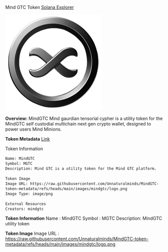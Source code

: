 Mind GTC Token [Solana Explorer](https://explorer.solana.com/address/5ct1DJ9ZC5poucKumekjLyTRE21t6FS2hfXNYSqjXZLZ)

![MindGTC](images/mindgtc/logo.png)


**Overview:**
    MindGTC Mind gaurdian tensorial cypher is a utility token for the MindGTC self custodial multichain next gen crypto wallet, designed to power users Mind Minions.

**Token Metadata** [Link](metadata/mindgtc/metadata.json)

Token Information

    Name: MindGTC
    Symbol: MGTC
    Description: Mind GTC is a utility token for the Mind GTC platform.

    Token Image
    Image URL: https://raw.githubusercontent.com/Unnaturalminds/MindGTC-token-metadata/refs/heads/main/images/mindgtc/logo.png
    Image Type: image/png

    External Resources
    Creators: mindgtc
    

**Token Information**
Name : MindGTC
Symbol : MGTC
Description: MindGTC utility token

**Token Image**
Image URL : https://raw.githubusercontent.com/Unnaturalminds/MindGTC-token-metadata/refs/heads/main/images/mindgtc/logo.png


